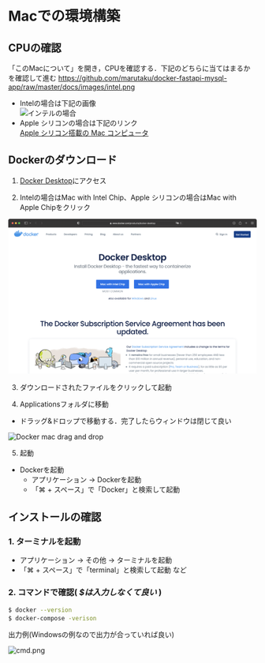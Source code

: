 # Macでの環境構築

## CPUの確認

「このMacについて」を開き，CPUを確認する．下記のどちらに当てはまるかを確認して進む
https://github.com/marutaku/docker-fastapi-mysql-app/raw/master/docs/images/intel.png
- Intelの場合は下記の画像  
  <img width="1200" alt="インテルの場合" src="https://github.com/marutaku/docker-fastapi-mysql-app/raw/master/docs/images/intel.png">
- Apple シリコンの場合は下記のリンク  
  [Apple シリコン搭載の Mac コンピュータ](https://support.apple.com/ja-jp/HT211814) 


## Dockerのダウンロード

1. [Docker Desktop](https://www.docker.com/products/docker-desktop)にアクセス

2. Intelの場合はMac with Intel Chip、Apple シリコンの場合はMac with Apple Chipをクリック

![20220219111938](https://raw.githubusercontent.com/KuroiCc/kuroi-image-host/main/images/20220219111938.png)

3. ダウンロードされたファイルをクリックして起動

4. Applicationsフォルダに移動
- ドラッグ&ドロップで移動する．完了したらウィンドウは閉じて良い
<img width="600" alt="Docker mac drag and drop" src="https://github.com/marutaku/docker-fastapi-mysql-app/raw/master/docs/images/drag-and-drop.png">

5. 起動
- Dockerを起動
  - アプリケーション → Dockerを起動
  - 「⌘ + スペース」で「Docker」と検索して起動

## インストールの確認

### 1. ターミナルを起動
- アプリケーション → その他 → ターミナルを起動
- 「⌘ + スペース」で「terminal」と検索して起動
など

### 2. コマンドで確認( *$は入力しなくて良い* )
```bash
$ docker --version
$ docker-compose -verison
```

出力例(Windowsの例なので出力が合っていれば良い)

<img width="600" alt="cmd.png" src="https://github.com/marutaku/docker-fastapi-mysql-app/raw/master/docs/images/version.png">
